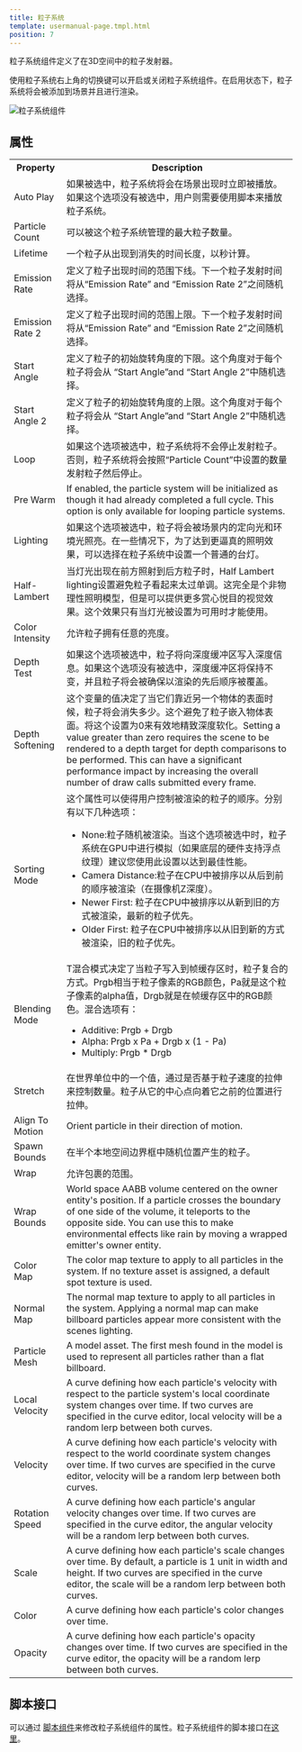 ```yaml
---
title: 粒子系统
template: usermanual-page.tmpl.html
position: 7
---
```


粒子系统组件定义了在3D空间中的粒子发射器。

使用粒子系统右上角的切换键可以开启或关闭粒子系统组件。在启用状态下，粒子系统将会被添加到场景并且进行渲染。

![粒子系统组件][1]

## 属性

<table class="table table-striped">
    <col class="property-name"></col>
    <col class="property-description"></col>
    <tr><th>Property</th><th>Description</th></tr>
    <tr><td>Auto Play</td><td>如果被选中，粒子系统将会在场景出现时立即被播放。如果这个选项没有被选中，用户则需要使用脚本来播放粒子系统。</td>
    <tr><td>Particle Count</td><td>可以被这个粒子系统管理的最大粒子数量。</td></tr>
    <tr><td>Lifetime</td><td> 一个粒子从出现到消失的时间长度，以秒计算。</td></tr>
    <tr><td>Emission Rate</td><td>定义了粒子出现时间的范围下线。下一个粒子发射时间将从“Emission Rate” and “Emission Rate 2”之间随机选择。</td></tr>
    <tr><td>Emission Rate 2</td><td>定义了粒子出现时间的范围上限。下一个粒子发射时间将从“Emission Rate” and “Emission Rate 2”之间随机选择。</td></tr>
    <tr><td>Start Angle</td><td>定义了粒子的初始旋转角度的下限。这个角度对于每个粒子将会从 “Start Angle”and “Start Angle 2”中随机选择。</td></tr>
    <tr><td>Start Angle 2</td><td>定义了粒子的初始旋转角度的上限。这个角度对于每个粒子将会从 “Start Angle”and “Start Angle 2”中随机选择。</td></tr>
    <tr><td>Loop</td><td>如果这个选项被选中，粒子系统将不会停止发射粒子。否则，粒子系统将会按照“Particle Count”中设置的数量发射粒子然后停止。</td></tr>
    <tr><td>Pre Warm</td><td>If enabled, the particle system will be initialized as though it had already completed a full cycle. This option is only available for looping particle systems.</td></tr>
    <tr><td>Lighting</td><td>如果这个选项被选中，粒子将会被场景内的定向光和环境光照亮。在一些情况下，为了达到更逼真的照明效果，可以选择在粒子系统中设置一个普通的台灯。</td></tr>
    <tr><td>Half-Lambert</td><td>当灯光出现在前方照射到后方粒子时，Half Lambert lighting设置避免粒子看起来太过单调。这完全是个非物理性照明模型，但是可以提供更多赏心悦目的视觉效果。这个效果只有当灯光被设置为可用时才能使用。</td></tr>
    <tr><td>Color Intensity</td><td>允许粒子拥有任意的亮度。</td></tr>
    <tr><td>Depth Test</td><td>如果这个选项被选中，粒子将向深度缓冲区写入深度信息。如果这个选项没有被选中，深度缓冲区将保持不变，并且粒子将会被确保以渲染的先后顺序被覆盖。</td></tr>
    <tr><td>Depth Softening</td><td>这个变量的值决定了当它们靠近另一个物体的表面时候，粒子将会消失多少。这个避免了粒子嵌入物体表面。将这个设置为0来有效地精致深度软化。Setting a value greater than zero requires the scene to be rendered to a depth target for depth comparisons to be performed. This can have a significant performance impact by increasing the overall number of draw calls submitted every frame.</td></tr>
    <tr><td>Sorting Mode</td><td>这个属性可以使得用户控制被渲染的粒子的顺序。分别有以下几种选项：
        <ul>
            <li>None:粒子随机被渲染。当这个选项被选中时，粒子系统在GPU中进行模拟（如果底层的硬件支持浮点纹理）建议您使用此设置以达到最佳性能。</li>
            <li>Camera Distance:粒子在CPU中被排序以从后到前的顺序被渲染（在摄像机Z深度）。</li>
            <li>Newer First: 粒子在CPU中被排序以从新到旧的方式被渲染，最新的粒子优先。</li>
            <li>Older First: 粒子在CPU中被排序以从旧到新的方式被渲染，旧的粒子优先。</li>
        </ul>
    </td></tr>
    <tr><td>Blending Mode</td><td>T混合模式决定了当粒子写入到帧缓存区时，粒子复合的方式。Prgb相当于粒子像素的RGB颜色，Pa就是这个粒子像素的alpha值，Drgb就是在帧缓存区中的RGB颜色。混合选项有：
        <ul>
            <li>Additive: Prgb + Drgb</li>
            <li>Alpha: Prgb x Pa + Drgb x (1 - Pa)</li>
            <li>Multiply: Prgb * Drgb</li>
        </ul>
    </td></tr>
    <tr><td>Stretch</td><td>在世界单位中的一个值，通过是否基于粒子速度的拉伸来控制数量。粒子从它的中心点向着它之前的位置进行拉伸。</td></tr>
    <tr><td>Align To Motion</td><td>Orient particle in their direction of motion.</td></tr>
    <tr><td>Spawn Bounds</td><td>在半个本地空间边界框中随机位置产生的粒子。</td></tr>
    <tr><td>Wrap</td><td>允许包裹的范围。</td></tr>
    <tr><td>Wrap Bounds</td><td>World space AABB volume centered on the owner entity's position. If a particle crosses the boundary of one side of the volume, it teleports to the opposite side. You can use this to make environmental effects like rain by moving a wrapped emitter's owner entity.</td></tr>
    <tr><td>Color Map</td><td>The color map texture to apply to all particles in the system. If no texture asset is assigned, a default spot texture is used.</td></tr>
    <tr><td>Normal Map</td><td>The normal map texture to apply to all particles in the system. Applying a normal map can make billboard particles appear more consistent with the scenes lighting.</td></tr>
    <tr><td>Particle Mesh</td><td>A model asset. The first mesh found in the model is used to represent all particles rather than a flat billboard.</td></tr>
    <tr><td>Local Velocity</td><td>A curve defining how each particle's velocity with respect to the particle system's local coordinate system changes over time. If two curves are specified in the curve editor, local velocity will be a random lerp between both curves.</td></tr>
    <tr><td>Velocity</td><td>A curve defining how each particle's velocity with respect to the world coordinate system changes over time. If two curves are specified in the curve editor, velocity will be a random lerp between both curves.</td></tr>
    <tr><td>Rotation Speed</td><td>A curve defining how each particle's angular velocity changes over time. If two curves are specified in the curve editor, the angular velocity will be a random lerp between both curves.</td></tr>
    <tr><td>Scale</td><td>A curve defining how each particle's scale changes over time. By default, a particle is 1 unit in width and height. If two curves are specified in the curve editor, the scale will be a random lerp between both curves.</td></tr>
    <tr><td>Color</td><td>A curve defining how each particle's color changes over time.</td></tr>
    <tr><td>Opacity</td><td>A curve defining how each particle's opacity changes over time. If two curves are specified in the curve editor, the opacity will be a random lerp between both curves.</td></tr>
</table>

## 脚本接口

可以通过 [脚本组件][2]来修改粒子系统组件的属性。粒子系统组件的脚本接口在[这里][3]。

[1]: /images/user-manual/scenes/components/component-particle-system.png
[2]: /user-manual/packs/components/script
[3]: /engine/api/stable/symbols/pc.ParticleSystemComponent.html

